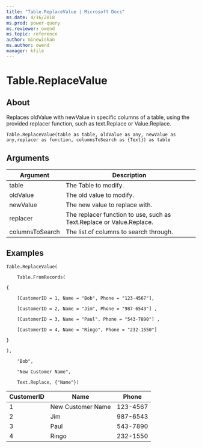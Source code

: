 ```yaml
---
title: "Table.ReplaceValue | Microsoft Docs"
ms.date: 4/16/2018
ms.prod: power-query
ms.reviewer: owend
ms.topic: reference
author: minewiskan
ms.author: owend
manager: kfile
---
```

# Table.ReplaceValue

  
## About  
Replaces oldValue with newValue in specific columns of a table, using the provided replacer function, such as text.Replace or Value.Replace.  
  
```  
Table.ReplaceValue(table as table, oldValue as any, newValue as any,replacer as function, columnsToSearch as {Text}) as table  
```  
  
## Arguments  
  
|Argument|Description|  
|------------|---------------|  
|table|The Table to modify.|  
|oldValue|The old value to modify.|  
|newValue|The new value to replace with.|  
|replacer|The replacer function to use, such as Text.Replace or Value.Replace.|  
|columnsToSearch|The list of columns to search through.|  
  
## Examples  
  
```  
Table.ReplaceValue(  
  
    Table.FromRecords(  
  
{  
  
    [CustomerID = 1, Name = "Bob", Phone = "123-4567"],  
  
    [CustomerID = 2, Name = "Jim", Phone = "987-6543"] ,  
  
    [CustomerID = 3, Name = "Paul", Phone = "543-7890"] ,  
  
    [CustomerID = 4, Name = "Ringo", Phone = "232-1550"]  
  
}  
  
),  
  
    "Bob",  
  
    "New Customer Name",  
  
    Text.Replace, {"Name"})  
```  
  
|CustomerID|Name|Phone|  
|--------------|--------|---------|  
|1|New Customer Name|123-4567|  
|2|Jim|987-6543|  
|3|Paul|543-7890|  
|4|Ringo|232-1550|  
  
